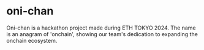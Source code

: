 # oni-chan

Oni-chan is a hackathon project made during ETH TOKYO 2024.
The name is an anagram of 'onchain', showing our team's dedication to expanding the onchain ecosystem.
